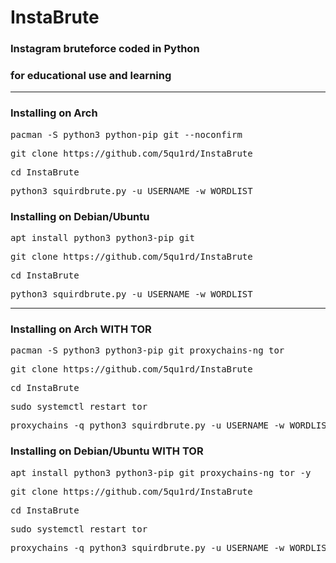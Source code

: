 # InstaBrute
<h3>Instagram bruteforce coded in Python</h3>
<h3>for educational use and learning</h3>
<hr>

<h3>Installing on Arch</h3>
<pre>pacman -S python3 python-pip git --noconfirm</pre>
<pre>git clone https://github.com/5qu1rd/InstaBrute</pre>
<pre>cd InstaBrute</pre>
<pre>python3 squirdbrute.py -u USERNAME -w WORDLIST</pre>

<h3>Installing on Debian/Ubuntu</h3>
<pre>apt install python3 python3-pip git</pre>
<pre>git clone https://github.com/5qu1rd/InstaBrute</pre>
<pre>cd InstaBrute</pre>
<pre>python3 squirdbrute.py -u USERNAME -w WORDLIST</pre>

<hr>

<h3>Installing on Arch WITH TOR</h3>
<pre>pacman -S python3 python3-pip git proxychains-ng tor</pre>
<pre>git clone https://github.com/5qu1rd/InstaBrute</pre>
<pre>cd InstaBrute</pre>
<pre>sudo systemctl restart tor</pre>
<pre>proxychains -q python3 squirdbrute.py -u USERNAME -w WORDLIST</pre>

<h3>Installing on Debian/Ubuntu WITH TOR</h3>
<pre>apt install python3 python3-pip git proxychains-ng tor -y</pre>
<pre>git clone https://github.com/5qu1rd/InstaBrute</pre>
<pre>cd InstaBrute</pre>
<pre>sudo systemctl restart tor</pre>
<pre>proxychains -q python3 squirdbrute.py -u USERNAME -w WORDLIST</pre>
